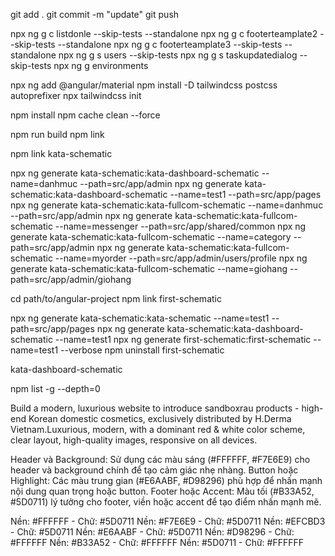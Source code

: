 git add .
git commit -m "update"
git push

npx ng g c listdonle --skip-tests --standalone
npx ng g c footerteamplate2 --skip-tests --standalone
npx ng g c footerteamplate3 --skip-tests --standalone
npx ng g s users --skip-tests
npx ng g s taskupdatedialog --skip-tests
npx ng g environments


npx ng add @angular/material
npm install -D tailwindcss postcss autoprefixer
npx tailwindcss init



npm install
npm cache clean --force



npm run build
npm link

npm link kata-schematic

npx ng generate kata-schematic:kata-dashboard-schematic --name=danhmuc --path=src/app/admin
npx ng generate kata-schematic:kata-dashboard-schematic --name=test1 --path=src/app/pages
npx ng generate kata-schematic:kata-fullcom-schematic --name=danhmuc --path=src/app/admin
npx ng generate kata-schematic:kata-fullcom-schematic --name=messenger --path=src/app/shared/common
npx ng generate kata-schematic:kata-fullcom-schematic --name=category --path=src/app/admin
npx ng generate kata-schematic:kata-fullcom-schematic --name=myorder --path=src/app/admin/users/profile
npx ng generate kata-schematic:kata-fullcom-schematic --name=giohang --path=src/app/admin/giohang

cd path/to/angular-project
npm link first-schematic

npx ng generate kata-schematic:kata-schematic --name=test1 --path=src/app/pages
npx ng generate kata-schematic:kata-dashboard-schematic --name=test1
npx ng generate first-schematic:first-schematic --name=test1 --verbose
npm uninstall first-schematic

kata-dashboard-schematic

npm list -g --depth=0


Build a modern, luxurious website to introduce sandboxrau products - high-end Korean domestic cosmetics, exclusively distributed by H.Derma Vietnam.Luxurious, modern, with a dominant red & white color scheme, clear layout, high-quality images, responsive on all devices.


Header và Background: Sử dụng các màu sáng (#FFFFFF, #F7E6E9) cho header và background chính để tạo cảm giác nhẹ nhàng.
Button hoặc Highlight: Các màu trung gian (#E6AABF, #D98296) phù hợp để nhấn mạnh nội dung quan trọng hoặc button.
Footer hoặc Accent: Màu tối (#B33A52, #5D0711) lý tưởng cho footer, viền hoặc accent để tạo điểm nhấn mạnh mẽ.

Nền: #FFFFFF - Chữ: #5D0711
Nền: #F7E6E9 - Chữ: #5D0711
Nền: #EFCBD3 - Chữ: #5D0711
Nền: #E6AABF - Chữ: #5D0711
Nền: #D98296 - Chữ: #FFFFFF
Nền: #B33A52 - Chữ: #FFFFFF
Nền: #5D0711 - Chữ: #FFFFFF